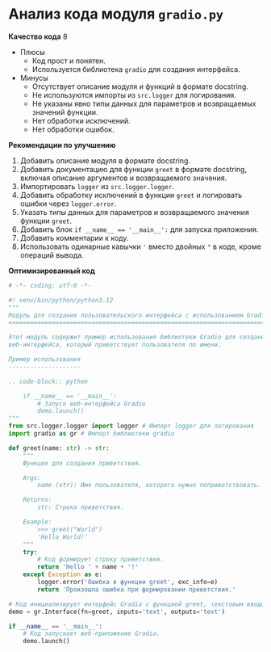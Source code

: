 # Анализ кода модуля `gradio.py`

**Качество кода**
8
- Плюсы
    - Код прост и понятен.
    - Используется библиотека `gradio` для создания интерфейса.
- Минусы
    - Отсутствует описание модуля и функций в формате docstring.
    - Не используются импорты из `src.logger` для логирования.
    - Не указаны явно типы данных для параметров и возвращаемых значений функции.
    - Нет обработки исключений.
    - Нет обработки ошибок.

**Рекомендации по улучшению**
1. Добавить описание модуля в формате docstring.
2. Добавить документацию для функции `greet` в формате docstring, включая описание аргументов и возвращаемого значения.
3. Импортировать `logger` из `src.logger.logger`.
4. Добавить обработку исключений в функции `greet` и логировать ошибки через `logger.error`.
5. Указать типы данных для параметров и возвращаемого значения функции `greet`.
6. Добавить блок `if __name__ == '__main__':` для запуска приложения.
7. Добавить комментарии к коду.
8. Использовать одинарные кавычки `'` вместо двойных `"` в коде, кроме операций вывода.

**Оптимизированный код**

```python
# -*- coding: utf-8 -*-

#! venv/bin/python/python3.12
"""
Модуль для создания пользовательского интерфейса с использованием Gradio.
=========================================================================================

Этот модуль содержит пример использования библиотеки Gradio для создания простого
веб-интерфейса, который приветствует пользователя по имени.

Пример использования
--------------------

.. code-block:: python

    if __name__ == '__main__':
        # Запуск веб-интерфейса Gradio
        demo.launch()
"""
from src.logger.logger import logger # Импорт logger для логирования
import gradio as gr # Импорт библиотеки gradio

def greet(name: str) -> str:
    """
    Функция для создания приветствия.

    Args:
        name (str): Имя пользователя, которого нужно поприветствовать.

    Returns:
        str: Строка приветствия.

    Example:
        >>> greet("World")
        'Hello World!'
    """
    try:
        # Код формирует строку приветствия.
        return 'Hello ' + name + '!'
    except Exception as e:
        logger.error('Ошибка в функции greet', exc_info=e)
        return 'Произошла ошибка при формировании приветствия.'

# Код инициализирует интерфейс Gradio с функцией greet, текстовым вводом и текстовым выводом
demo = gr.Interface(fn=greet, inputs='text', outputs='text')

if __name__ == '__main__':
    # Код запускает веб-приложение Gradio.
    demo.launch()
```